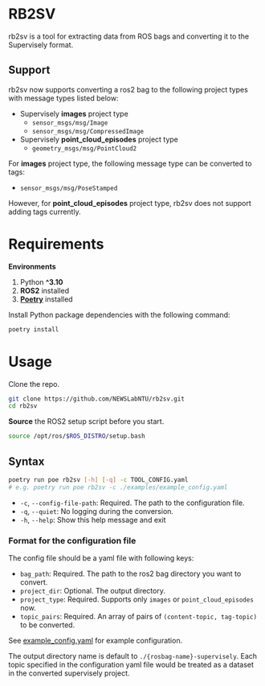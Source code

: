 # RB2SV
rb2sv is a tool for extracting data from ROS bags and converting it to the Supervisely format.

## Support
rb2sv now supports converting a ros2 bag to the following project types with message types listed below:
- Supervisely **images** project type
    - `sensor_msgs/msg/Image `
    - `sensor_msgs/msg/CompressedImage `
- Supervisely **point_cloud_episodes** project type
    - `geometry_msgs/msg/PointCloud2`

For **images** project type, the following message type can be converted to tags:
- `sensor_msgs/msg/PoseStamped`

However, for **point_cloud_episodes** project type, rb2sv does not support adding tags currently.


# Requirements
**Environments**<br>
1. Python **^3.10**
2. **ROS2** installed
3. [**Poetry**](https://python-poetry.org/docs/) installed

Install Python package dependencies with the following command:
```bash
poetry install
```

# Usage
Clone the repo.
```bash
git clone https://github.com/NEWSLabNTU/rb2sv.git
cd rb2sv
```
**Source** the ROS2 setup script before you start.
```bash
source /opt/ros/$ROS_DISTRO/setup.bash
```

## Syntax
```bash
poetry run poe rb2sv [-h] [-q] -c TOOL_CONFIG.yaml
# e.g. poetry run poe rb2sv -c ./examples/example_config.yaml
```
- `-c`, `--config-file-path`: Required. The path to the configuration file.
- `-q`, `--quiet`: No logging during the conversion.
- `-h`, `--help`: Show this help message and exit

### Format for the configuration file
The config file should be a yaml file with following keys:
- `bag_path`: Required. The path to the ros2 bag directory you want to convert.
- `project_dir`: Optional. The output directory.
- `project_type`: Required. Supports only `images` or `point_cloud_episodes` now.
- `topic_pairs`: Required. An array of pairs of `(content-topic, tag-topic)` to be converted.

See [example_config.yaml](examples/example_config.yaml) for example configuration.<br>

The output directory name is default to `./{rosbag-name}-supervisely`. Each topic specified in the configuration yaml file would be treated as a dataset in the converted supervisely project.
